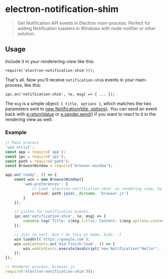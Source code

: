 # electron-notification-shim
> Get Notification API events in Electron main-process. Perfect for adding Notification toasters in Windows with node-notifier or other solution.

## Usage

Include it in your renderering-view like this:

    require('electron-notification-shim')();

That's all. Now you'll receive `notification-shim` events in your main-process, like this:

    ipc.on('notification-shim', (e, msg) => { ... });

The `msg` is a simple object: `{ title, options }`, which matches the two parameters sent to [new Notification(title, options)](https://developer.mozilla.org/en-US/docs/Web/API/Notification/Notification). You can send an event back with [e.returnValue](http://electron.atom.io/docs/v0.34.0/api/ipc-main-process/#event-returnvalue) or [e.sender.send()](http://electron.atom.io/docs/v0.34.0/api/ipc-main-process/#event-sender-send-channel-arg1-arg2) if you want to react to it in the rendering view as well.

### Example

```js
// Main process
'use strict';
const app = require('app');
const ipc = require('ipc');
const path = require('path');
const BrowserWindow = require('browser-window');

app.on('ready', () => {
	const win = new BrowserWindow({
		'web-preferences': {
			// Load `electron-notification-shim` in rendering view, by requiring it in your preloaded script.
			preload: path.join(__dirname, 'browser.js')
		}
	});

	// Listen for notification events.
	ipc.on('notification-shim', (e, msg) => {
		console.log(`Title: ${msg.title}, Content: ${msg.options.content}`);
	});

	// Just to test. Don't do this at home, kids. :)
	win.loadUrl(`https://google.com`);
	win.webContents.on('did-finish-load', () => {
		win.webContents.executeJavaScript('new Notification("Hello!", {content: "Notification world!"})');
	});
});
```

```js
// Renderer process, browser.js
require('electron-notification-shim')();
```
